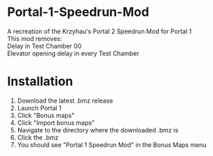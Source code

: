 # Portal-1-Speedrun-Mod
A recreation of the Krzyhau's Portal 2 Speedrun Mod for Portal 1 <br>
This mod removes: <br>
Delay in Test Chamber 00 <br>
Elevator opening delay in every Test Chamber <br>
# Installation
1. Download the latest .bmz release <Br>
2. Launch Portal 1 <br>
3. Click "Bonus maps" <br>
4. Click "Import bonus maps" <br>
5. Navigate to the directory where the downloaded .bmz is <br>
6. Click the .bmz <Br>
7. You should see "Portal 1 Speedrun Mod" in the Bonus Maps menu <br>
